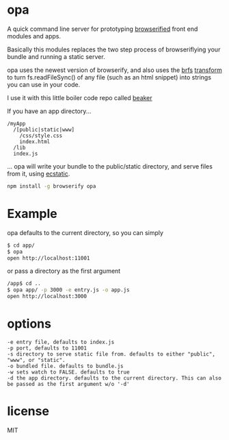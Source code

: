 # opa

A quick command line server for prototyping [browserified](https://github.com/substack/node-browserify) front end modules and apps.

Basically this modules replaces the two step process of browseriflying your bundle and running a static server.

opa uses the newest version of browserify, and also uses the [brfs](https://github.com/substack/brfs) [transform](https://github.com/substack/node-browserify#btransformtr) to turn fs.readFileSync() of any file (such as an html snippet) into strings you can use in your code.

I use it with this little boiler code repo called [beaker](https://github.com/nhq/beaker)

If you have an app directory...

```
/myApp
  /[public|static|www]
    /css/style.css
    index.html
  /lib
  index.js
```

... opa will write your bundle to the public/static directory, and serve files from it, using [ecstatic](https://github.com/jesusabdullah/node-ecstatic).

```bash 
npm install -g browserify opa
```
# Example

opa defaults to the current directory, so you can simply
``` bash
$ cd app/
$ opa
open http://localhost:11001
```
or pass a directory as the first argument
```bash
/app$ cd ..
$ opa app/ -p 3000 -e entry.js -o app.js
open http://localhost:3000
```

# options

```
-e entry file, defaults to index.js
-p port, defaults to 11001
-s directory to serve static file from. defaults to either "public", "www", or "static".
-o bundled file. defaults to bundle.js
-w sets watch to FALSE. defaults to true
-d the app directory. defaults to the current directory. This can also be passed as the first argument w/o '-d'
```

# license

MIT


